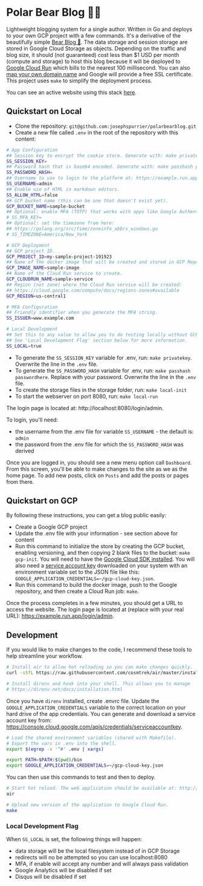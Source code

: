 # Polar Bear Blog 🐻‍❄️

Lightweight blogging system for a single author. Written in Go and deploys to your own GCP project with a few commands. It's a derivative of the beautifully simple [Bear Blog 🐻](https://bearblog.dev/). The data storage and session storage are stored in Google Cloud Storage as objects. Depending on the traffic and blog size, it should (not guaranteed) cost less than $1 USD per month (compute and storage) to host this blog because it will be deployed to [Google Cloud Run](https://cloud.google.com/run/pricing) which bills to the nearest 100 millisecond. You can also [map your own domain name](https://cloud.google.com/run/docs/mapping-custom-domains) and Google will provide a free SSL certificate. This project uses `make` to simplify the deployment process.

You can see an active website using this stack [here](https://www.josephspurrier.com/).

## Quickstart on Local

- Clone the repository: `git@github.com:josephspurrier/polarbearblog.git`
- Create a new file called `.env` in the root of the repository with this content:

```bash
# App Configuration
## Session key to encrypt the cookie store. Generate with: make privatekey
SS_SESSION_KEY=
## Password hash that is base64 encoded. Generate with: make passhash passwordhere
SS_PASSWORD_HASH=
## Username to use to login to the platform at: https://example.run.app/login/admin
SS_USERNAME=admin
## Enable use of HTML in markdown editors.
SS_ALLOW_HTML=false
## GCP bucket name (this can be one that doesn't exist yet).
GCP_BUCKET_NAME=sample-bucket
## Optional: enable MFA (TOTP) that works with apps like Google Authenticator. Generate with: make mfa
# SS_MFA_KEY=
## Optional: set the timezone from here:
## https://golang.org/src/time/zoneinfo_abbrs_windows.go
# SS_TIMEZONE=America/New_York

# GCP Deployment
## GCP project ID.
GCP_PROJECT_ID=my-sample-project-191923
## Name of the docker image that will be created and stored in GCP Repository.
GCP_IMAGE_NAME=sample-image
## Name of the Cloud Run service to create.
GCP_CLOUDRUN_NAME=sample-service
## Region (not zone) where the Cloud Run service will be created:
## https://cloud.google.com/compute/docs/regions-zones#available
GCP_REGION=us-central1

# MFA Configuration
## Friendly identifier when you generate the MFA string.
SS_ISSUER=www.example.com

# Local Development
## Set this to any value to allow you to do testing locally without GCP access.
## See 'Local Development Flag' section below for more information.
SS_LOCAL=true
```

- To generate the `SS_SESSION_KEY` variable for .env, run: `make privatekey`. Overwrite the line in the `.env` file.
- To generate the `SS_PASSWORD_HASH` variable for .env, run: `make passhash passwordhere`. Replace with your password. Overwrite the line in the `.env` file.
- To create the storage files in the storage folder, run: `make local-init`
- To start the webserver on port 8080, run: `make local-run`

The login page is located at: http://localhost:8080/login/admin.

To login, you'll need:

- the username from the .env file for variable `SS_USERNAME` - the default is: `admin`
- the password from the .env file for which the `SS_PASSWORD_HASH` was derived

Once you are logged in, you should see a new menu option call `Dashboard`. From this screen, you'll be able to make changes to the site as we as the home page. To add new posts, click on `Posts` and add the posts or pages from there.

## Quickstart on GCP

By following these instructions, you can get a blog public easily:

- Create a Google GCP project
- Update the .env file with your information - see section above for content
- Run this command to initialize the store by creating the GCP bucket, enabling versioning, and then copying 2 blank files to the bucket: `make gcp-init`. You will need to have the [Google Cloud SDK installed](https://cloud.google.com/sdk/docs/install). You will also need a [service account key](https://console.cloud.google.com/apis/credentials/serviceaccountkey) downloaded on your system with an environment variable set to the JSON file like this: `GOOGLE_APPLICATION_CREDENTIALS=~/gcp-cloud-key.json`.
- Run this command to build the docker image, push to the Google repository, and then create a Cloud Run job: `make`.

Once the process completes in a few minutes, you should get a URL to access the website. The login page is located at (replace with your real URL): https://example.run.app/login/admin.

## Development

If you would like to make changes to the code, I recommend these tools to help streamline your workflow.

```bash
# Install air to allow hot reloading so you can make changes quickly.
curl -sSfL https://raw.githubusercontent.com/cosmtrek/air/master/install.sh | sh -s

# Install direnv and hook into your shell. This allows you to manage 
# https://direnv.net/docs/installation.html
```

Once you have `direnv` installed, create .envrc file. Update the `GOOGLE_APPLICATION_CREDENTIALS` variable to the correct location on your hard drive of the app credentials. You can generate and download a service account key from: https://console.cloud.google.com/apis/credentials/serviceaccountkey.

```bash
# Load the shared environment variables (shared with Makefile).
# Export the vars in .env into the shell.
export $(egrep -v '^#' .env | xargs)

export PATH=$PATH:$(pwd)/bin
export GOOGLE_APPLICATION_CREDENTIALS=~/gcp-cloud-key.json
```

You can then use this commands to test and then to deploy.

```bash
# Start hot reload. The web application should be available at: http://localhost:8080
air

# Upload new version of the application to Google Cloud Run.
make
```

### Local Development Flag

When `SS_LOCAL` is set, the following things will happen:

- data storage will be the local filesystem instead of in GCP Storage
- redirects will no be attempted so you can use localhost:8080
- MFA, if enable will accept any number and will always pass validation
- Google Analytics will be disabled if set
- Disqus will be disabled if set